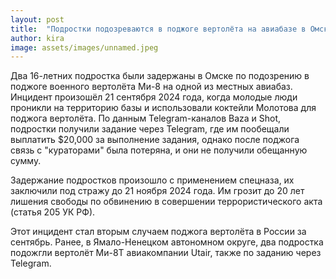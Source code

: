 ```yaml
---
layout: post
title:  "Подростки подозреваются в поджоге вертолёта на авиабазе в Омске"
author: kira
image: assets/images/unnamed.jpeg
---
```


Два 16-летних подростка были задержаны в Омске по подозрению в поджоге военного вертолёта Ми-8 на одной из местных авиабаз. Инцидент произошёл 21 сентября 2024 года, когда молодые люди проникли на территорию базы и использовали коктейли Молотова для поджога вертолёта. По данным Telegram-каналов Baza и Shot, подростки получили задание через Telegram, где им пообещали выплатить $20,000 за выполнение задания, однако после поджога связь с "кураторами" была потеряна, и они не получили обещанную сумму.

Задержание подростков произошло с применением спецназа, их заключили под стражу до 21 ноября 2024 года. Им грозит до 20 лет лишения свободы по обвинению в совершении террористического акта (статья 205 УК РФ).

Этот инцидент стал вторым случаем поджога вертолёта в России за сентябрь. Ранее, в Ямало-Ненецком автономном округе, два подростка подожгли вертолёт Ми-8Т авиакомпании Utair, также по заданию через Telegram.